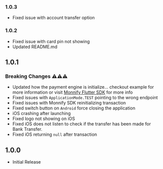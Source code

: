 ### 1.0.3
- Fixed issue with account transfer option

### 1.0.2
- Fixed issue with card pin not showing
- Updated README.md

## 1.0.1
### Breaking Changes ⚠️⚠️⚠️

- Updated how the payment engine is initialize... checkout example for more information or
  visit [Monnify Flutter SDK](https://teamapt.atlassian.net/wiki/spaces/MON/pages/740163611/Monnify+Flutter+SDK)
  for more info
- Fixed issues with `ApplicationMode.TEST` pointing to the wrong endpoint
- Fixed issues with Monnify SDK reinitializing transaction
- Fixed switch button on `Android` force closing the application
- iOS crashing after launching
- Fixed logo not showing on iOS
- Fixed iOS does not listen to check if the transfer has been made for Bank Transfer.
- Fixed iOS returning `null` after transaction

## 1.0.0
- Initial Release
